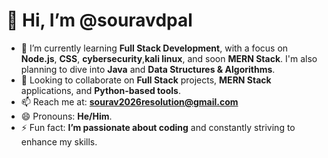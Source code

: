# 👋 Hi, I’m @souravdpal

- 🌱 I’m currently learning **Full Stack Development**, with a focus on **Node.js**, **CSS**, **cybersecurity**,**kali linux**, and soon **MERN Stack**. I'm also planning to dive into **Java** and **Data Structures & Algorithms**.
- 💞️ Looking to collaborate on **Full Stack** projects, **MERN Stack** applications, and **Python-based tools**.
- 📫 Reach me at: **sourav2026resolution@gmail.com**
- 😄 Pronouns: **He/Him**.
- ⚡ Fun fact: **I’m passionate about coding** and constantly striving to enhance my skills.
